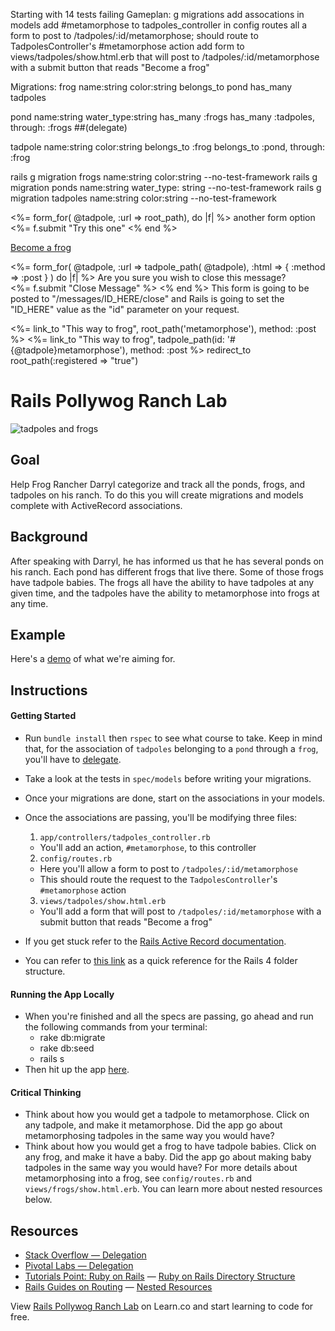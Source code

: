 Starting with 14 tests failing
Gameplan:
g migrations
add assocations in models
add #metamorphose to tadpoles_controller
in config routes all a form to post to /tadpoles/:id/metamorphose; should route to TadpolesController's #metamorphose action
add form to views/tadpoles/show.html.erb that will post to /tadpoles/:id/metamorphose with a submit button that reads "Become a frog"

Migrations:
frog name:string color:string
belongs_to pond
has_many tadpoles

pond name:string water_type:string
has_many :frogs
has_many :tadpoles, through: :frogs ##(delegate)

tadpole name:string color:string
belongs_to :frog
belongs_to :pond, through: :frog

rails g migration frogs name:string color:string --no-test-framework
rails g migration ponds name:string water_type: string --no-test-framework
rails g migration tadpoles name:string color:string --no-test-framework

<%= form_for( @tadpole, :url => root_path), do |f| %>
  another form option
  <%= f.submit "Try this one"
  <% end %>


<p><a href="/tadpoles/<%= @tadpole.id %>/metamorphose" method="post" class="btn btn-primary" id="Become a frog">Become a frog</a></p>

<%= form_for( @tadpole, :url => tadpole_path( @tadpole), :html => { :method => :post } ) do |f| %>
    Are you sure you wish to close this message?<br>
    <%= f.submit "Close Message" %>
<% end %>
This form is going to be posted to "/messages/ID_HERE/close" and Rails is going to set the "ID_HERE" value as the "id" parameter on your request.



<%= link_to "This way to frog", root_path('metamorphose'), method: :post %>
  <%= link_to "This way to frog", tadpole_path(id: '#{@tadpole}metamorphose'), method: :post %>
  redirect_to root_path(:registered => "true")



# Rails Pollywog Ranch Lab

![tadpoles and frogs](https://raw.githubusercontent.com/learn-co-curriculum/rails-pollywog-ranch/master/app/assets/images/intro-image.jpeg)

## Goal

Help Frog Rancher Darryl categorize and track all the ponds, frogs, and tadpoles on his ranch. To do this you will create migrations and models complete with ActiveRecord associations.

## Background

After speaking with Darryl, he has informed us that he has several ponds on his ranch. Each pond has different frogs that live there. Some of those frogs have tadpole babies. The frogs all have the ability to have tadpoles at any given time, and the tadpoles have the ability to metamorphose into frogs at any time.

## Example

Here's a [demo](http://the-pollywog-ranch.herokuapp.com) of what we're aiming for.

## Instructions

#### Getting Started
* Run `bundle install` then `rspec` to see what course to take. Keep in mind that, for the association of `tadpoles` belonging to a `pond` through a `frog`, you'll have to [delegate](http://stackoverflow.com/a/11457714).
* Take a look at the tests in `spec/models` before writing your migrations.
* Once your migrations are done, start on the associations in your models.
* Once the associations are passing, you'll be modifying three files:

  1. `app/controllers/tadpoles_controller.rb`
    * You'll add an action, `#metamorphose`, to this controller
  2. `config/routes.rb`
    * Here you'll allow a form to post to `/tadpoles/:id/metamorphose`
    * This should route the request to the `TadpolesController`'s `#metamorphose` action
  3. `views/tadpoles/show.html.erb`
    * You'll add a form that will post to `/tadpoles/:id/metamorphose` with a submit button that reads "Become a frog"

* If you get stuck refer to the [Rails Active Record documentation](http://guides.rubyonrails.org/active_record_basics.html).
* You can refer to [this link](http://www.tutorialspoint.com/ruby-on-rails/rails-directory-structure.htm) as a quick reference for the Rails 4 folder structure.

#### Running the App Locally
* When you're finished and all the specs are passing, go ahead and run the following commands from your terminal:
  * rake db:migrate
  * rake db:seed
  * rails s
* Then hit up the app [here](http://localhost:3000/).

#### Critical Thinking

* Think about how you would get a tadpole to metamorphose. Click on any tadpole, and make it metamorphose. Did the app go about metamorphosing tadpoles in the same way you would have?
* Think about how you would get a frog to have tadpole babies. Click on any frog, and make it have a baby. Did the app go about making baby tadpoles in the same way you would have? For more details about metamorphosing into a frog, see `config/routes.rb` and `views/frogs/show.html.erb`. You can learn more about nested resources below.

## Resources
* [Stack Overflow — Delegation](http://stackoverflow.com/a/11457714)
* [Pivotal Labs — Delegation](https://content.pivotal.io/blog/rails-delegates-are-even-more-useful-than-i-knew)
* [Tutorials Point: Ruby on Rails](http://www.tutorialspoint.com/ruby-on-rails/) — [Ruby on Rails Directory Structure](http://www.tutorialspoint.com/ruby-on-rails/rails-directory-structure.htm)
* [Rails Guides on Routing](http://guides.rubyonrails.org/routing.html) — [Nested Resources](http://guides.rubyonrails.org/routing.html#nested-resources)

<p data-visibility='hidden'>View <a href='https://learn.co/lessons/rails-pollywog-ranch' title='Rails Pollywog Ranch Lab'>Rails Pollywog Ranch Lab</a> on Learn.co and start learning to code for free.</p>
